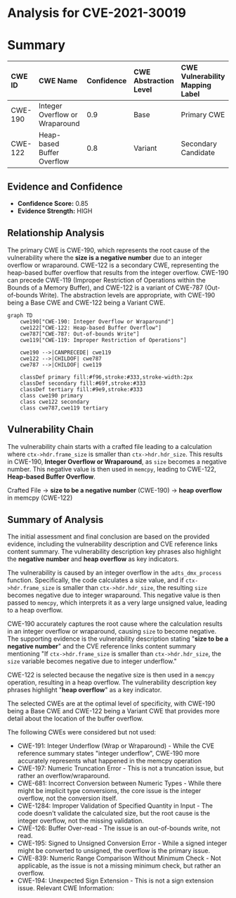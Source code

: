# Analysis for CVE-2021-30019

# Summary
| CWE ID  | CWE Name                                        | Confidence | CWE Abstraction Level | CWE Vulnerability Mapping Label | CWE-Vulnerability Mapping Notes |
| :------- | :---------------------------------------------- | :--------- | :-------------------- | :------------------------------ | :------------------------------ |
| CWE-190 | Integer Overflow or Wraparound                  | 0.9        | Base                  | Primary CWE                     | Allowed                       |
| CWE-122 | Heap-based Buffer Overflow                      | 0.8        | Variant               | Secondary Candidate             | Allowed                       |

## Evidence and Confidence

*   **Confidence Score:** 0.85
*   **Evidence Strength:** HIGH

## Relationship Analysis
The primary CWE is CWE-190, which represents the root cause of the vulnerability where the **size is a negative number** due to an integer overflow or wraparound. CWE-122 is a secondary CWE, representing the heap-based buffer overflow that results from the integer overflow. CWE-190 can precede CWE-119 (Improper Restriction of Operations within the Bounds of a Memory Buffer), and CWE-122 is a variant of CWE-787 (Out-of-bounds Write). The abstraction levels are appropriate, with CWE-190 being a Base CWE and CWE-122 being a Variant CWE.

```mermaid
graph TD
    cwe190["CWE-190: Integer Overflow or Wraparound"]
    cwe122["CWE-122: Heap-based Buffer Overflow"]
    cwe787["CWE-787: Out-of-bounds Write"]
    cwe119["CWE-119: Improper Restriction of Operations"]

    cwe190 -->|CANPRECEDE| cwe119
    cwe122 -->|CHILDOF| cwe787
    cwe787 -->|CHILDOF| cwe119

    classDef primary fill:#f96,stroke:#333,stroke-width:2px
    classDef secondary fill:#69f,stroke:#333
    classDef tertiary fill:#9e9,stroke:#333
    class cwe190 primary
    class cwe122 secondary
    class cwe787,cwe119 tertiary
```

## Vulnerability Chain
The vulnerability chain starts with a crafted file leading to a calculation where `ctx->hdr.frame_size` is smaller than `ctx->hdr.hdr_size`. This results in CWE-190, **Integer Overflow or Wraparound**, as `size` becomes a negative number. This negative value is then used in `memcpy`, leading to CWE-122, **Heap-based Buffer Overflow**.

Crafted File ->  **size to be a negative number** (CWE-190) -> **heap overflow** in memcpy (CWE-122)

## Summary of Analysis
The initial assessment and final conclusion are based on the provided evidence, including the vulnerability description and CVE reference links content summary. The vulnerability description key phrases also highlight the **negative number** and **heap overflow** as key indicators.

The vulnerability is caused by an integer overflow in the `adts_dmx_process` function. Specifically, the code calculates a size value, and if `ctx->hdr.frame_size` is smaller than `ctx->hdr.hdr_size`, the resulting `size` becomes negative due to integer wraparound. This negative value is then passed to `memcpy`, which interprets it as a very large unsigned value, leading to a heap overflow.

CWE-190 accurately captures the root cause where the calculation results in an integer overflow or wraparound, causing `size` to become negative. The supporting evidence is the vulnerability description stating "**size to be a negative number**" and the CVE reference links content summary mentioning "If `ctx->hdr.frame_size` is smaller than `ctx->hdr.hdr_size`, the `size` variable becomes negative due to integer underflow."

CWE-122 is selected because the negative size is then used in a `memcpy` operation, resulting in a heap overflow. The vulnerability description key phrases highlight "**heap overflow**" as a key indicator.

The selected CWEs are at the optimal level of specificity, with CWE-190 being a Base CWE and CWE-122 being a Variant CWE that provides more detail about the location of the buffer overflow.

The following CWEs were considered but not used:

*   CWE-191: Integer Underflow (Wrap or Wraparound) - While the CVE reference summary states "integer underflow", CWE-190 more accurately represents what happened in the memcpy operation
*   CWE-197: Numeric Truncation Error - This is not a truncation issue, but rather an overflow/wraparound.
*   CWE-681: Incorrect Conversion between Numeric Types - While there might be implicit type conversions, the core issue is the integer overflow, not the conversion itself.
*   CWE-1284: Improper Validation of Specified Quantity in Input - The code doesn't validate the calculated size, but the root cause is the integer overflow, not the missing validation.
*   CWE-126: Buffer Over-read - The issue is an out-of-bounds write, not read.
*   CWE-195: Signed to Unsigned Conversion Error - While a signed integer might be converted to unsigned, the overflow is the primary issue.
*   CWE-839: Numeric Range Comparison Without Minimum Check - Not applicable, as the issue is not a missing minimum check, but rather an overflow.
*   CWE-194: Unexpected Sign Extension - This is not a sign extension issue.
Relevant CWE Information:
